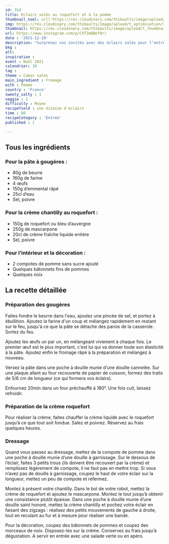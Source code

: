 ```yaml
---
id: 314
title: Eclairs salés au roquefort et à la pomme
thumbnail_noel: url('https://res.cloudinary.com/thibaults/image/upload/t_carre/v1639155062/Recipes/20211210_eclairs_roquefort_pomme.jpg')
img: https://res.cloudinary.com/thibaults/image/upload/t_optimisation/v1639155062/Recipes/20211210_eclairs_roquefort_pomme.jpg
thumbnail: https://res.cloudinary.com/thibaults/image/upload/t_thumbnail_josie/v1639155062/Recipes/20211210_eclairs_roquefort_pomme.jpg
url: https://www.instagram.com/p/CXT3mQBof8r/
date : '2021-12-10'
description: "Surprenez vos invités avec des éclairs salés pour l’entrée ou l’apéro !"
bkg : 
alt: 
inspiration : 
event : Noël 2021
calendrier: 10
tag : 
theme : Cakes salés
main_ingredient : Fromage
with : Pomme
country : 'France'
sweety_salty : 1
veggie : 1
difficulty : Moyen
recipeYield : une dizaine d'éclairs
time : 80
recipeCategory : 'Entrée'
published : 1

---
```


## Tous les ingrédients
### Pour la pâte à gougères :
 - 80g de beurre 
 - 160g de farine 
 - 4 œufs 
 - 150g d’emmental râpé 
 - 25cl d’eau 
 - Sel, poivre

### Pour la crème chantilly au roquefort :
 - 150g de roquefort ou bleu d’auvergne
 - 250g de mascarpone 
 - 20cl de crème fraîche liquide entière 
 - Sel, poivre 

### Pour l’intérieur et la décoration : 
 - 2 compotes de pomme sans sucre ajouté
 - Quelques bâtonnets fins de pommes
 - Quelques noix


## La recette détaillée
### Préparation des gougères
Faites fondre le beurre dans l'eau, ajoutez une pincée de sel, et portez à ébullition. Ajoutez la farine d'un coup et mélangez rapidement en restant sur le feu, jusqu'à ce que la pâte se détache des parois de la casserole. Sortez du feu.

Ajoutez les œufs un par un, en mélangeant vivement à chaque fois. Le premier œuf est le plus important, c'est lui qui va donner toute son élasticité à la pâte. Ajoutez enfin le fromage râpé à la préparation et mélangez à nouveau.

Versez la pâte dans une poche à douille munie d’une douille cannelée. Sur une plaque allant au four recouverte de papier de cuisson, formez des traits de 5/6 cm de longueur (ce qui formera vos éclairs). 

Enfournez 20min dans un four préchauffé à 180°. Une fois cuit, laissez refroidir.

### Préparation de la crème roquefort
Pour réaliser la crème, faites chauffer la crème liquide avec le roquefort jusqu’à ce que tout soit fondue. Salez et poivrez. Réservez au frais quelques heures. 

### Dressage
Quand vous passez au dressage, mettez de la compote de pomme dans une poche à douille munie d’une douille à garnissage. Sur le dessous de l’éclair, faites 3 petits trous (ils doivent être recouvert par la crème) et remplissez légèrement de compote, il ne faut pas en mettre trop. Si vous n’avez pas de douille à garnissage, coupez le haut de votre éclair sur la longueur, mettez un peu de compote et refermez. 

Montez à présent votre chantilly. Dans le bol de votre robot, mettez la crème de roquefort et ajoutez le mascarpone. Montez le tout jusqu’à obtenir une consistance plutôt épaisse. Dans une poche à douille munie d’une douille saint honoré, mettez la crème chantilly et pochez votre éclair en faisant des zigzags : réalisez des petits mouvements de gauche à droite, tout en reculant au fur et à mesure pour réaliser une bande.

Pour la décoration, coupez des bâtonnets de pommes et coupez des morceaux de noix. Disposez-les sur la crème. Conservez au frais jusqu’à dégustation. A servir en entrée avec une salade verte ou en apéro.